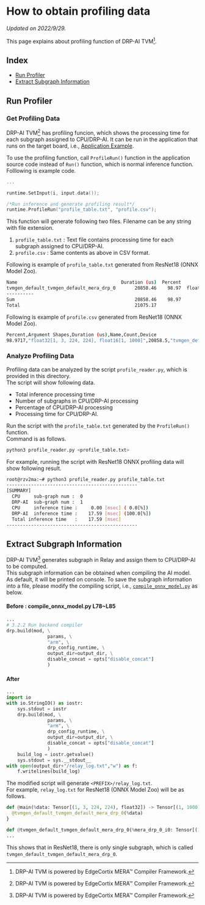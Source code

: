 # How to obtain profiling data
*Updated on 2022/9/29.*

This page explains about profiling function of DRP-AI TVM[^1].

## Index
- [Run Profiler](#run-profiler)  
- [Extract Subgraph Information](#extract-subgraph-information)  

## Run Profiler
### Get Profiling Data
DRP-AI TVM[^1] has profiling funcion, which shows the processing time for each subgraph assigned to CPU/DRP-AI.
It can be run in the application that runs on the target board, i.e., [Application Example](../../../apps).

To use the profiling function, call `ProfileRun()` function in the application source code instead of `Run()` function, which is normal inference function.  
Folllowing is example code.  
```cpp
...

runtime.SetInput(i, input.data());

/*Run inference and generate profiling result*/
runtime.ProfileRun("profile_table.txt", "profile.csv");

```
This function will generate following two files.  Filename can be any string with file extension.
1. `profile_table.txt` : Text file contains processing time for each subgraph assigned to CPU/DRP-AI.  
2. `profile.csv`       : Same contents as above in CSV format.  

Following is example of `profile_table.txt` generated from ResNet18 (ONNX Model Zoo).
```sh
Name                                      Duration (us)  Percent                            Argument Shapes  Device  Count  
tvmgen_default_tvmgen_default_mera_drp_0       20858.46    98.97  float32[1, 3, 224, 224], float16[1, 1000]    cpu0      1  
----------                                                                                                                  
Sum                                            20858.46    98.97                                                         1  
Total                                          21075.17                                                        cpu0      1  
```

Following is example of `profile.csv` generated from ResNet18 (ONNX Model Zoo).
```sh
Percent,Argument Shapes,Duration (us),Name,Count,Device
98.9717,"float32[1, 3, 224, 224], float16[1, 1000]",20858.5,"tvmgen_default_tvmgen_default_mera_drp_0",1,"cpu0"
```


### Analyze Profiling Data
Profiling data can be analyzed by the script `profile_reader.py`, which is provided in this directory.  
The script will show following data.  
- Total inference processing time  
- Number of subgraphs in CPU/DRP-AI processing  
- Percentage of CPU/DRP-AI processing  
- Processing time for CPU/DRP-AI.  

Run the script with the `profile_table.txt` generated by the `ProfileRun()` function.  
Command is as follows.  
```sh
python3 profile_reader.py <profile_table.txt>
```

For example, running the script with ResNet18 ONNX profiling data will show following result.  
```sh
root@rzv2ma:~# python3 profile_reader.py profile_table.txt
------------------------------------------------
[SUMMARY]
  CPU     sub-graph num :  0
  DRP-AI  sub-graph num :  1
  CPU     inference time :     0.00 [msec] ( 0.0[%])
  DRP-AI  inference time :    17.59 [msec] (100.0[%])
  Total inference time   :    17.59 [msec]
------------------------------------------------
```

## Extract Subgraph Information
DRP-AI TVM[^1] generates subgraph in Relay and assign them to CPU/DRP-AI to be computed.  
This subgraph information can be obtained when compiling the AI model.
As default, it will be printed on console.
To save the subgraph information into a file, please modify the compiling script, i.e., [`compile_onnx_model.py`](../../../tutorials) as below.  

#### Before : compile_onnx_model.py L78~L85
```py
...
# 3.2.2 Run backend compiler
drp.build(mod, \
               params, \
               "arm", \
               drp_config_runtime, \
               output_dir=output_dir, \
               disable_concat = opts["disable_concat"]
               )

```

#### After
```py
...
import io
with io.StringIO() as iostr:
    sys.stdout = iostr
    drp.build(mod, \
               params, \
               "arm", \
               drp_config_runtime, \
               output_dir=output_dir, \
               disable_concat = opts["disable_concat"]
               )
    build_log = iostr.getvalue()
    sys.stdout = sys.__stdout__
with open(output_dir+"/relay_log.txt","w") as f:
    f.writelines(build_log)
```

The modified script will generate `<PREFIX>/relay_log.txt`.  
For example, `relay_log.txt` for ResNet18 (ONNX Model Zoo) will be as follows.
```py
def @main(%data: Tensor[(1, 3, 224, 224), float32]) -> Tensor[(1, 1000), float16] {
  @tvmgen_default_tvmgen_default_mera_drp_0(%data)
}

def @tvmgen_default_tvmgen_default_mera_drp_0(%mera_drp_0_i0: Tensor[(1, 3, 224, 224), float32], Inline=1, Compiler="mera_drp", global_symbol="tvmgen_default_tvmgen_default_mera_drp_0", Primitive=1) -> Tensor[(1, 1000), float16] {
...
```
This shows that in ResNet18, there is only single subgraph, which is called `tvmgen_default_tvmgen_default_mera_drp_0`.


[^1]: DRP-AI TVM is powered by EdgeCortix MERA™ Compiler Framework.

